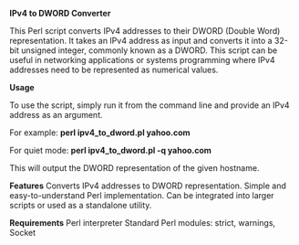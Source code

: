 **IPv4 to DWORD Converter**

This Perl script converts IPv4 addresses to their DWORD (Double Word) representation. It takes an IPv4 address as input and converts it into a 32-bit unsigned integer, commonly known as a DWORD. This script can be useful in networking applications or systems programming where IPv4 addresses need to be represented as numerical values.

**Usage**

To use the script, simply run it from the command line and provide an IPv4 address as an argument. 

For example:
**perl ipv4_to_dword.pl yahoo.com**

For quiet mode:
**perl ipv4_to_dword.pl -q yahoo.com**

This will output the DWORD representation of the given hostname.

**Features**
Converts IPv4 addresses to DWORD representation.
Simple and easy-to-understand Perl implementation.
Can be integrated into larger scripts or used as a standalone utility.

**Requirements**
Perl interpreter
Standard Perl modules: strict, warnings, Socket
